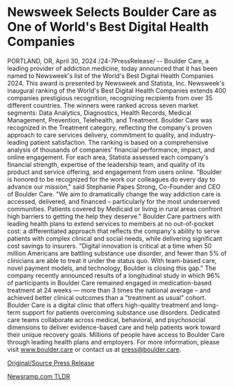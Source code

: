 # Newsweek Selects Boulder Care as One of World's Best Digital Health Companies

PORTLAND, OR, April 30, 2024 /24-7PressRelease/ -- Boulder Care, a leading provider of addiction medicine, today announced that it has been named to Newsweek's list of the World's Best Digital Health Companies 2024. This award is presented by Newsweek and Statista, Inc.  Newsweek's inaugural ranking of the World's Best Digital Health Companies extends 400 companies prestigious recognition, recognizing recipients from over 35 different countries. The winners were ranked across seven market segments: Data Analytics, Diagnostics, Health Records, Medical Management, Prevention, Telehealth, and Treatment.   Boulder Care was recognized in the Treatment category, reflecting the company's proven approach to care services delivery, commitment to quality, and industry-leading patient satisfaction.  The ranking is based on a comprehensive analysis of thousands of companies' financial performance, impact, and online engagement. For each area, Statista assessed each company's financial strength, expertise of the leadership team, and quality of its product and service offering, and engagement from users online.  "Boulder is honored to be recognized for the work our colleagues do every day to advance our mission," said Stephanie Papes Strong, Co-Founder and CEO of Boulder Care.   "We aim to dramatically change the way addiction care is accessed, delivered, and financed – particularly for the most underserved communities. Patients covered by Medicaid or living in rural areas confront high barriers to getting the help they deserve."   Boulder Care partners with leading health plans to extend services to members at no out-of-pocket cost: a differentiated approach that reflects the company's ability to serve patients with complex clinical and social needs, while delivering significant cost savings to insurers.  "Digital innovation is critical at a time when 50 million Americans are battling substance use disorder, and fewer than 5% of clinicians are able to treat it under the status quo. With team-based care, novel payment models, and technology, Boulder is closing this gap."  The company recently announced results of a longitudinal study in which 96% of participants in Boulder Care remained engaged in medication-based treatment at 24 weeks — more than 3 times the national average – and achieved better clinical outcomes than a "treatment as usual" cohort.  Boulder Care is a digital clinic that offers high-quality treatment and long-term support for patients overcoming substance use disorders. Dedicated care teams collaborate across medical, behavioral, and psychosocial dimensions to deliver evidence-based care and help patients work toward their unique recovery goals. Millions of people have access to Boulder Care through leading health plans and employers. For more information, please visit www.boulder.care or contact us at press@boulder.care. 

[Original/Source Press Release](https://www.24-7pressrelease.com/press-release/510497/newsweek-selects-boulder-care-as-one-of-worlds-best-digital-health-companies) 

[Newsramp.com TLDR](https://newsramp.com/None) 